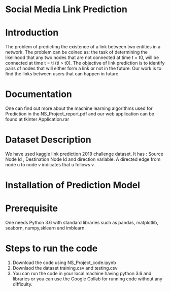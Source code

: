 # Social Media Link Prediction
# Introduction
The problem of predicting the existence of a link between two entities in a network.
The problem can be coined as: the task of determining the likelihood that any two nodes that are not connected at time t = t0, will be connected at time t = ti (ti > t0).
The objective of link prediction is to identify pairs of nodes that will either form a link or not in the future.
Our work is to find the links between users that can happen in future.

# Documentation
One can find out more about the machine learning algorithms used for Prediction in the NS_Project_report.pdf and our web application can be found at tkinter Application.rar
# Dataset Description
We have used kaggle link prediction 2019 challenge dataset. 
It has :
Source Node Id , Destination Node Id and direction variable.
A directed edge from node u to node v indicates that u follows v. 
# Installation of Prediction Model
# Prerequisite
One needs Python 3.6 with standard libraries such as pandas, matplotlib, seaborn, numpy,sklearn and imblearn.
# Steps to run the code
1) Download the code using NS_Project_code.ipynb
2) Downlaod the dataset training.csv and testing.csv
3) You can run the code in your local machine having python 3.6 and libraries or you can use the Google Collab for running code without any difficulty.


